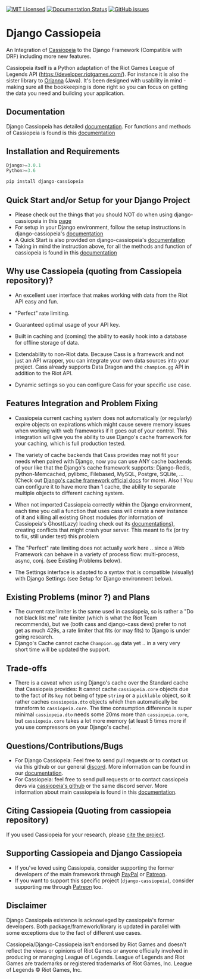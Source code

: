 [![MIT Licensed](https://img.shields.io/badge/license-MIT-green.svg)](https://github.com/paaksing/django-cassiopeia/blob/master/LICENSE.txt)
[![Documentation Status](https://readthedocs.org/projects/django-cassiopeia/badge/?version=latest)](https://django-cassiopeia.readthedocs.io/en/latest/?badge=latest)
[![GitHub issues](https://img.shields.io/github/issues/Naereen/StrapDown.js.svg)](https://github.com/paaksing/django-cassiopeia/issues)


# Django Cassiopeia

An Integration of [Cassiopeia](https://github.com/meraki-analytics/cassiopeia) to the Django Framework (Compatible with DRF) including more new features.

Cassiopeia itself is a Python adaptation of the Riot Games League of Legends API (https://developer.riotgames.com/). For instance it is also the sister library to [Orianna](https://github.com/robrua/Orianna) (Java). It's been designed with usability in mind - making sure all the bookkeeping is done right so you can focus on getting the data you need and building your application.

## Documentation
Django Cassiopeia has detailed [documentation](https://django-cassiopeia.readthedocs.io/en/latest/).
For functions and methods of Cassiopeia is found is this [documentation](http://cassiopeia.readthedocs.org/en/latest/) 

## Installation and Requirements
```python
Django>=3.0.1
Python>=3.6

pip install django-cassiopeia
```

## Quick Start and/or Setup for your Django Project

* Please check out the things that you should NOT do when using django-cassiopeia in this [page](https://django-cassiopeia.readthedocs.io/en/latest/cautions/)
* For setup in your Django environment, follow the setup instructions in django-cassiopeia's [documentation](https://django-cassiopeia.readthedocs.io/en/latest/django-setup/)
* A Quick Start is also provided on django-cassiopeia's [documentation](https://django-cassiopeia.readthedocs.io/en/latest/examples/)
* Taking in mind the instruction above, for all the methods and function of cassiopeia is found in this [documentation](http://cassiopeia.readthedocs.org/en/latest/)

## Why use Cassiopeia (quoting from Cassiopeia repository)?

* An excellent user interface that makes working with data from the Riot API easy and fun.

* "Perfect" rate limiting.

* Guaranteed optimal usage of your API key.

* Built in caching and (coming) the ability to easily hook into a database for offline storage of data.

* Extendability to non-Riot data. Because Cass is a framework and not just an API wrapper, you can integrate your own data sources into your project. Cass already supports Data Dragon and the ``champion.gg`` API in addition to the Riot API.

* Dynamic settings so you can configure Cass for your specific use case.

## Features Integration and Problem Fixing

* Cassiopeia current caching system does not automatically (or regularly) expire objects on expirations which might cause severe memory issues when working with web frameworks if it goes out of your control. This integration will give you the ability to use Django's cache framework for your caching, which is full production tested.

* The variety of cache backends that Cass provides may not fit your needs when paired with Django, now you can use ANY cache backends of your like that the Django's cache framework supports: Django-Redis, python-Memcached, pylibmc, Filebased, MySQL, Postgre, SQLite, ... (Check out [Django's cache framework official docs](https://docs.djangoproject.com/en/dev/topics/cache/) for more). Also ! You can configure it to have more than 1 cache, the ability to separate multiple objects to different caching system. 

* When not imported Cassiopeia correctly within the Django environment, each time you call a function that uses cass will create a new instance of it and killing all existing Ghost modules (for information of Cassiopeia's Ghost(Lazy) loading check out its [documentations](http://cassiopeia.readthedocs.org/en/latest/)), creating conflicts that might crash your server. This meant to fix (or try to fix, still under test) this problem

* The "Perfect" rate limiting does not actually work here .. since a Web Framework can behave in a variety of process flow: multi-process, async, conj. (see Existing Problems below).

* The Settings interface is adapted to a syntax that is compatible (visually) with Django Settings (see Setup for Django environment below).

## Existing Problems (minor ?) and Plans

* The current rate limiter is the same used in cassiopeia, so is rather a "Do not black list me" rate limiter (which is what the Riot Team recommends), but we (both cass and django-cass devs) prefer to not get as much 429s, a rate limiter that fits (or may fits) to Django is under going research.
* Django's Cache cannot cache `Champion.gg` data yet .. in a very very short time will be updated the support.

## Trade-offs

* There is a caveat when using Django's cache over the Standard cache that Cassiopeia provides: It cannot cache `cassiopeia.core` objects due to the fact of its `key` not being of type `string` or a `picklable` object, so it rather caches `cassiopeia.dto` objects which then automatically be transform to `cassiopeia.core`. The time consumption difference is super minimal `cassiopeia.dto` needs some 20ms more than `cassiopeia.core`, but `cassiopeia.core` takes a lot more memory (at least 5 times more if you use compressors on your Django's cache).

## Questions/Contributions/Bugs
* For Django Cassiopeia: Feel free to send pull requests or to contact us via this github or our general [discord](https://discord.gg/uYW7qhP). More information can be found in our [documentation](https://django-cassiopeia.readthedocs.io/en/latest/).
* For Cassiopeia: feel free to send pull requests or to contact cassiopeia devs via [cassiopeia's github](https://github.com/meraki-analytics/cassiopeia) or the same discord server. More information about main cassiopeia is found in this [documentation](http://cassiopeia.readthedocs.org/en/latest/).

## Citing Cassiopeia (Quoting from cassiopeia repository)
If you used Cassiopeia for your research, please [cite the project](https://doi.org/10.5281/zenodo.1170906).

## Supporting Cassiopeia and Django Cassiopeia
* If you've loved using Cassiopeia, consider supporting the former developers of the main framework through [PayPal](https://www.paypal.me/merakianalytics) or [Patreon](https://www.patreon.com/merakianalytics).
* If you want to support this specific project (`django-cassiopeia`), consider supporting me through [Patreon](https://www.patreon.com/paaksing) too. 

## Disclaimer
Django Cassiopeia existence is acknowleged by cassiopeia's former developers. Both package/framework/library is updated in parallel with some exceptions due to the fact of different use cases.

Cassiopeia/Django-Cassiopeia isn't endorsed by Riot Games and doesn't reflect the views or opinions of Riot Games or anyone officially involved in producing or managing League of Legends. League of Legends and Riot Games are trademarks or registered trademarks of Riot Games, Inc. League of Legends © Riot Games, Inc.
